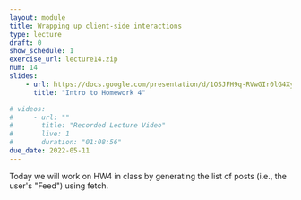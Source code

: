 ```yaml
---
layout: module
title: Wrapping up client-side interactions
type: lecture
draft: 0
show_schedule: 1
exercise_url: lecture14.zip
num: 14
slides:
    - url: https://docs.google.com/presentation/d/1OSJFH9q-RVwGIr0lG4Xy2A0PYxlQIGU40HgcCvXZvWc/edit?usp=sharing
      title: "Intro to Homework 4"

# videos:
#     - url: ""
#       title: "Recorded Lecture Video"
#       live: 1
#       duration: "01:08:56"
due_date: 2022-05-11
---
```


Today we will work on HW4 in class by generating the list of posts (i.e., the user's "Feed") using fetch.